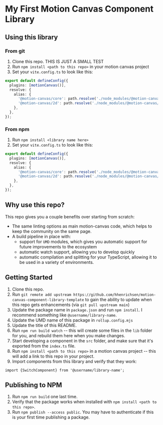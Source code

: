 # My First Motion Canvas Component Library

## Using this library

### From git

1. Clone this repo. THIS IS JUST A SMALL TEST
1. Run `npm install <path to this repo>` in your motion canvas project
1. Set your `vite.config.ts` to look like this:

```ts
export default defineConfig({
  plugins: [motionCanvas()],
  resolve: {
    alias: {
      '@motion-canvas/core': path.resolve('./node_modules/@motion-canvas/core'),
      '@motion-canvas/2d': path.resolve('./node_modules/@motion-canvas/2d'),
    },
  },
});
```

### From npm

1. Run `npm install <library name here>`
1. Set your `vite.config.ts` to look like this:

```ts
export default defineConfig({
  plugins: [motionCanvas()],
  resolve: {
    alias: {
      '@motion-canvas/core': path.resolve('./node_modules/@motion-canvas/core'),
      '@motion-canvas/2d': path.resolve('./node_modules/@motion-canvas/2d'),
    },
  },
});
```

## Why use this repo?

This repo gives you a couple benefits over starting from scratch:

- The same linting options as main motion-canvas code, which helps to keep the
  community on the same page.
- A build pipeline in place with:
  - support for `UMD` modules, which gives you automatic support for future
    improvements to the ecosystem
  - automatic watch support, allowing you to develop quickly
  - automatic compilation and splitting for your TypeScript, allowing it to be
    used in a variety of environments.

## Getting Started

1. Clone this repo.
1. Run
   `git remote add upstream https://github.com/hhenrichsen/motion-canvas-component-library-template`
   to gain the ability to update when this repo gets enhancements (via
   `git pull upstream main`)
1. Update the package name in `package.json` and run `npm install`. I recommend
   something like `@username/library-name`.
1. Update the UMD name of this package in `rollup.config.mjs`
1. Update the title of this README.
1. Run `npm run build watch` -- this will create some files in the `lib` folder
   for you, and rebuild them here when you make changes.
1. Start developing a component in the `src` folder, and make sure that it's
   exported from the `index.ts` file.
1. Run `npm install <path to this repo>` in a motion canvas project -- this will
   add a link to this repo in your project.
1. Import components from this library and verify that they work:

```tsx
import {SwitchComponent} from '@username/library-name';
```

## Publishing to NPM

1. Run `npm run build` one last time.
1. Verify that the package works when installed with
   `npm install <path to this repo>`.
1. Run `npm publish --access public`. You may have to authenticate if this is
   your first time publishing a package.

